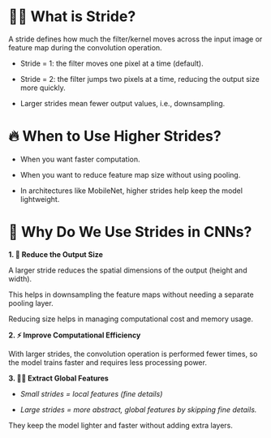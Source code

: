 # **🚶‍♂️ What is Stride?**

A stride defines how much the filter/kernel moves across the input image or feature map during the convolution operation.

* Stride = 1: the filter moves one pixel at a time (default).

* Stride = 2: the filter jumps two pixels at a time, reducing the output size more quickly.

* Larger strides mean fewer output values, i.e., downsampling.


# **🔥 When to Use Higher Strides?**

* When you want faster computation.

* When you want to reduce feature map size without using pooling.

* In architectures like MobileNet, higher strides help keep the model lightweight.

# **🎯 Why Do We Use Strides in CNNs?**

**1. 🧹 Reduce the Output Size**
   
A larger stride reduces the spatial dimensions of the output (height and width).

This helps in downsampling the feature maps without needing a separate pooling layer.

Reducing size helps in managing computational cost and memory usage.

**2. ⚡ Improve Computational Efficiency**

With larger strides, the convolution operation is performed fewer times, so the model trains faster and requires less processing power.

**3. 🕵️‍♂️ Extract Global Features**

* *Small strides = local features (fine details)*

* *Large strides = more abstract, global features by skipping fine details.*


They keep the model lighter and faster without adding extra layers.
